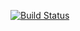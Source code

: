 [![Build Status](https://travis-ci.org/tamura-orz/nablarch-core-applog.svg?branch=develop)](https://travis-ci.org/tamura-orz/nablarch-core-applog)
